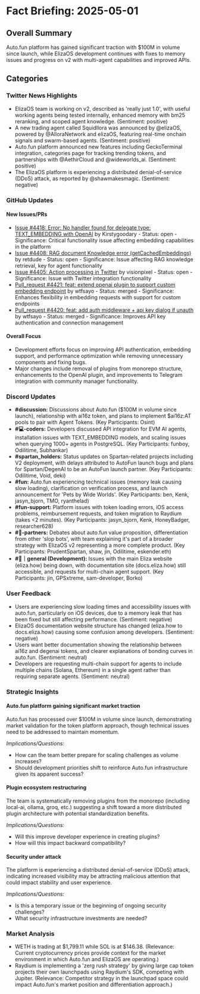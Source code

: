 # Fact Briefing: 2025-05-01

## Overall Summary
Auto.fun platform has gained significant traction with $100M in volume since launch, while ElizaOS development continues with fixes to memory issues and progress on v2 with multi-agent capabilities and improved APIs.

## Categories

### Twitter News Highlights
- ElizaOS team is working on v2, described as 'really just 1.0', with useful working agents being tested internally, enhanced memory with bm25 reranking, and scoped agent knowledge. (Sentiment: positive)
- A new trading agent called Squidllora was announced by @elizaOS, powered by @AlloraNetwork and elizaOS, featuring real-time onchain signals and swarm-based agents. (Sentiment: positive)
- Auto.fun platform announced new features including GeckoTerminal integration, categories page for tracking trending tokens, and partnerships with @AethirCloud and @wideworlds_ai. (Sentiment: positive)
- The ElizaOS platform is experiencing a distributed denial-of-service (DDoS) attack, as reported by @shawmakesmagic. (Sentiment: negative)

### GitHub Updates

#### New Issues/PRs
- [Issue #4418: Error: No handler found for delegate type: TEXT_EMBEDDING with OpenAI](https://github.com/elizaos/eliza/issues/4418) by Kirstygoodary - Status: open - Significance: Critical functionality issue affecting embedding capabilities in the platform
- [Issue #4408: RAG document Knowledge error (getCachedEmbeddings)](https://github.com/elizaos/eliza/issues/4408) by retdude - Status: open - Significance: Issue affecting RAG knowledge retrieval, key for agent functionality
- [Issue #4405: Action processing in Twitter](https://github.com/elizaos/eliza/issues/4405) by visionpixel - Status: open - Significance: Issue with Twitter integration functionality
- [Pull_request #4421: feat: extend openai plugin to support custom embedding endpoint](https://github.com/elizaos/eliza/pull/4421) by wtfsayo - Status: merged - Significance: Enhances flexibility in embedding requests with support for custom endpoints
- [Pull_request #4420: feat: add auth middleware + api key dialog if unauth](https://github.com/elizaos/eliza/pull/4420) by wtfsayo - Status: merged - Significance: Improves API key authentication and connection management

#### Overall Focus
- Development efforts focus on improving API authentication, embedding support, and performance optimization while removing unnecessary components and fixing bugs.
- Major changes include removal of plugins from monorepo structure, enhancements to the OpenAI plugin, and improvements to Telegram integration with community manager functionality.

### Discord Updates
- **#discussion:** Discussions about Auto.fun ($100M in volume since launch), relationship with ai16z token, and plans to implement $ai16z:AT pools to pair with Agent Tokens. (Key Participants: Osint)
- **#💻-coders:** Developers discussed API integration for EVM AI agents, installation issues with TEXT_EMBEDDING models, and scaling issues when querying 1000+ agents in PostgreSQL. (Key Participants: funboy, Odilitime, Subhankar)
- **#spartan_holders:** Status updates on Spartan-related projects including V2 deployment, with delays attributed to AutoFun launch bugs and plans for Spartan/DegenAI to be an AutoFun launch partner. (Key Participants: Odilitime, Void, deki)
- **#fun:** Auto.fun experiencing technical issues (memory leak causing slow loading), clarification on verification process, and launch announcement for 'Pets by Wide Worlds'. (Key Participants: ben, Kenk, jasyn_bjorn, TMO, ryanthelad)
- **#fun-support:** Platform issues with token loading errors, iOS access problems, reimbursement requests, and token migration to Raydium (takes <2 minutes). (Key Participants: jasyn_bjorn, Kenk, HoneyBadger, researcher628)
- **#🥇-partners:** Debates about auto.fun value proposition, differentiation from other 'slop bots', with team explaining it's part of a broader strategy with ElizaOS v2 representing a more complete product. (Key Participants: PrudentSpartan, shaw, jin, Odilitime, eskender.eth)
- **#💬｜general (Development):** Issues with the main Eliza website (eliza.how) being down, with documentation site (docs.eliza.how) still accessible, and requests for multi-chain agent support. (Key Participants: jin, GPSxtreme, sam-developer, Borko)

### User Feedback
- Users are experiencing slow loading times and accessibility issues with auto.fun, particularly on iOS devices, due to a memory leak that has been fixed but still affecting performance. (Sentiment: negative)
- ElizaOS documentation website structure has changed (eliza.how to docs.eliza.how) causing some confusion among developers. (Sentiment: negative)
- Users want better documentation showing the relationship between ai16z and degenai tokens, and clearer explanations of bonding curves in auto.fun. (Sentiment: neutral)
- Developers are requesting multi-chain support for agents to include multiple chains (Solana, Ethereum) in a single agent rather than requiring separate agents. (Sentiment: neutral)

### Strategic Insights

#### Auto.fun platform gaining significant market traction
Auto.fun has processed over $100M in volume since launch, demonstrating market validation for the token platform approach, though technical issues need to be addressed to maintain momentum.

*Implications/Questions:*
  - How can the team better prepare for scaling challenges as volume increases?
  - Should development priorities shift to reinforce Auto.fun infrastructure given its apparent success?

#### Plugin ecosystem restructuring
The team is systematically removing plugins from the monorepo (including local-ai, ollama, groq, etc.) suggesting a shift toward a more distributed plugin architecture with potential standardization benefits.

*Implications/Questions:*
  - Will this improve developer experience in creating plugins?
  - How will this impact backward compatibility?

#### Security under attack
The platform is experiencing a distributed denial-of-service (DDoS) attack, indicating increased visibility may be attracting malicious attention that could impact stability and user experience.

*Implications/Questions:*
  - Is this a temporary issue or the beginning of ongoing security challenges?
  - What security infrastructure investments are needed?

### Market Analysis
- WETH is trading at $1,799.11 while SOL is at $146.38. (Relevance: Current cryptocurrency prices provide context for the market environment in which Auto.fun and ElizaOS are operating.)
- Raydium is implementing a 'zerg rush strategy' by giving large cap token projects their own launchpads using Raydium's SDK, competing with Jupiter. (Relevance: Competitor strategy in the launchpad space could impact Auto.fun's market position and differentiation approach.)
